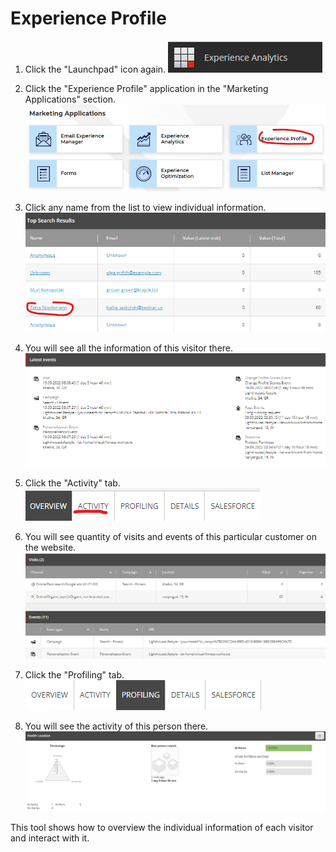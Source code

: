 # Experience Profile

1. Click the "Launchpad" icon again.
![](./media/image9.png)

2. Click the "Experience Profile" application in the "Marketing Applications" section.
![](./media/image10.png)

3. Click any name from the list to view individual information.
![](./media/image11.png)

4. You will see all the information of this visitor there.
![](./media/image12.png)

5. Click the "Activity" tab.
![](./media/image13.png)

6. You will see quantity of visits and events of this particular customer on the website.
![](./media/image14.png)

7. Click the "Profiling" tab.
![](./media/image15.png)

8. You will see the activity of this person there.
![](./media/image16.png)

This tool shows how to overview the individual information of each visitor and interact with it.
